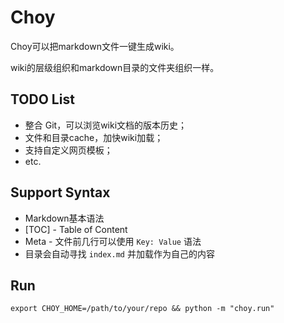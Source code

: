 Choy
====
Choy可以把markdown文件一键生成wiki。

wiki的层级组织和markdown目录的文件夹组织一样。


TODO List
----
* 整合 Git，可以浏览wiki文档的版本历史；
* 文件和目录cache，加快wiki加载；
* 支持自定义网页模板；
* etc.

Support Syntax
----

* Markdown基本语法
* [TOC] - Table of Content
* Meta - 文件前几行可以使用 `Key: Value` 语法
* 目录会自动寻找 `index.md` 并加载作为自己的内容

Run
----

    export CHOY_HOME=/path/to/your/repo && python -m "choy.run"
